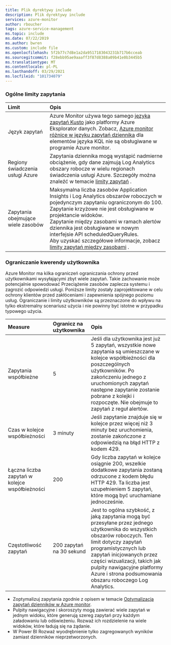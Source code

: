```yaml
---
title: Plik dyrektywy include
description: Plik dyrektywy include
services: azure-monitor
author: rboucher
tags: azure-service-management
ms.topic: include
ms.date: 07/22/2019
ms.author: bwren
ms.custom: include file
ms.openlocfilehash: 5f2b77c7d8e1a2da9517183043231b717b6cceab
ms.sourcegitcommit: f28ebb95ae9aaaff3f87d8388a09b41e0b3445b5
ms.translationtype: MT
ms.contentlocale: pl-PL
ms.lasthandoff: 03/29/2021
ms.locfileid: "101734079"
---
```

### <a name="general-query-limits"></a>Ogólne limity zapytania

| Limit | Opis |
|:---|:---|
| Język zapytań | Azure Monitor używa tego samego [języka zapytań Kusto](/azure/kusto/query/) jako platformy Azure Eksplorator danych. Zobacz, [Azure monitor różnice w języku zapytań dziennika](/azure/data-explorer/kusto/query/) dla elementów języka KQL nie są obsługiwane w programie Azure monitor. |
| Regiony świadczenia usługi Azure | Zapytania dziennika mogą wystąpić nadmierne obciążenie, gdy dane zajmują Log Analytics obszary robocze w wielu regionach świadczenia usługi Azure. Szczegóły można znaleźć w temacie [limity zapytań](../articles/azure-monitor/logs/scope.md#query-scope-limits) . |
| Zapytania obejmujące wiele zasobów | Maksymalna liczba zasobów Application Insights i Log Analytics obszarów roboczych w pojedynczym zapytaniu ograniczonym do 100.<br>Zapytanie krzyżowe nie jest obsługiwane w projektancie widoków.<br>Zapytanie między zasobami w ramach alertów dziennika jest obsługiwane w nowym interfejsie API scheduledQueryRules.<br>Aby uzyskać szczegółowe informacje, zobacz [limity zapytań między zasobami](../articles/azure-monitor/logs/cross-workspace-query.md#cross-resource-query-limits) . |

### <a name="user-query-throttling"></a>Ograniczanie kwerendy użytkownika
Azure Monitor ma kilka ograniczeń ograniczania ochrony przed użytkownikami wysyłającymi zbyt wiele zapytań. Takie zachowanie może potencjalnie spowodować Przeciążenie zasobów zaplecza systemu i zagrozić odpowiedzi usługi. Poniższe limity zostały zaprojektowane w celu ochrony klientów przed zakłóceniami i zapewnienia spójnego poziomu usług. Ograniczanie i limity użytkowników są przeznaczone do wpływu na tylko ekstremalny scenariusz użycia i nie powinny być istotne w przypadku typowego użycia.


| Measure | Ogranicz na użytkownika | Opis |
|:---|:---|:---|
| Zapytania współbieżne | 5 | Jeśli dla użytkownika jest już 5 zapytań, wszystkie nowe zapytania są umieszczane w kolejce współbieżności dla poszczególnych użytkowników. Po zakończeniu jednego z uruchomionych zapytań następne zapytanie zostanie pobrane z kolejki i rozpoczęte. Nie obejmuje to zapytań z reguł alertów.
| Czas w kolejce współbieżności | 3 minuty | Jeśli zapytanie znajduje się w kolejce przez więcej niż 3 minuty bez uruchomienia, zostanie zakończone z odpowiedzią na błąd HTTP z kodem 429. |
| Łączna liczba zapytań w kolejce współbieżności | 200 | Gdy liczba zapytań w kolejce osiągnie 200, wszelkie dodatkowe zapytania zostaną odrzucone z kodem błędu HTTP 429. Ta liczba jest uzupełnieniem 5 zapytań, które mogą być uruchamiane jednocześnie. |
| Częstotliwość zapytań | 200 zapytań na 30 sekund | Jest to ogólna szybkość, z jaką zapytania mogą być przesyłane przez jednego użytkownika do wszystkich obszarów roboczych.  Ten limit dotyczy zapytań programistycznych lub zapytań inicjowanych przez części wizualizacji, takich jak pulpity nawigacyjne platformy Azure i strona podsumowania obszaru roboczego Log Analytics. |

- Zoptymalizuj zapytania zgodnie z opisem w temacie [Optymalizacja zapytań dzienników w Azure monitor](../articles/azure-monitor/logs/query-optimization.md).
- Pulpity nawigacyjne i skoroszyty mogą zawierać wiele zapytań w jednym widoku, które generują szereg zapytań przy każdym załadowaniu lub odświeżeniu. Rozważ ich rozdzielenie na wiele widoków, które ładują się na żądanie. 
- W Power BI Rozważ wyodrębnienie tylko zagregowanych wyników zamiast dzienników nieprzetworzonych.